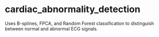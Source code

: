 # cardiac_abnormality_detection
Uses B-splines, FPCA, and Random Forest classification to distinguish between normal and abnormal ECG signals.
